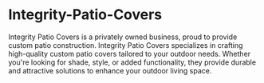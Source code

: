 # Integrity-Patio-Covers
Integrity Patio Covers is a privately owned business, proud to provide custom patio construction.
Integrity Patio Covers specializes in crafting high-quality custom patio covers tailored to your outdoor needs. Whether you're looking for shade, style, or added functionality, they provide durable and attractive solutions to enhance your outdoor living space.
